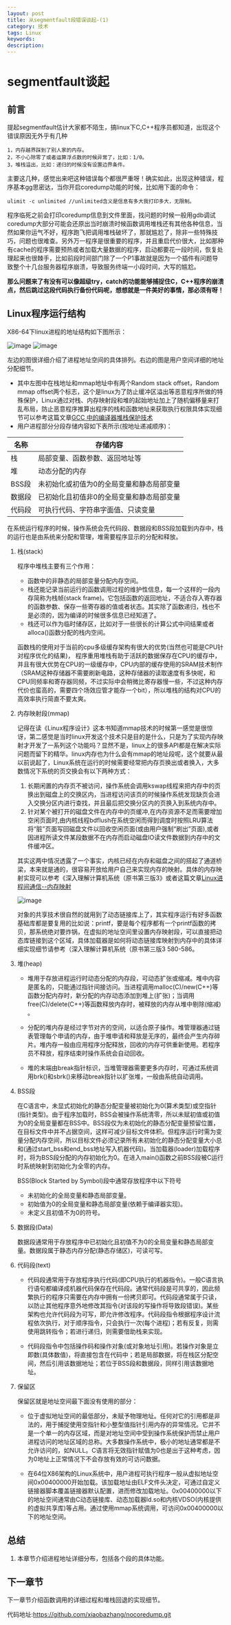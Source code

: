 ```yaml
---
layout: post
title: 从segmentfault段错误谈起-(1)
category: 技术
tags: Linux
keywords: 
description: 
---
```


# segmentfault谈起

##  前言
提起segmentfault估计大家都不陌生，搞linux下C,C++程序员都知道，出现这个错误原因无外乎有几种
    
    1，内存越界踩到了别人家的内存。
    2，不小心除零了或者运算浮点数的时候异常了，比如：1/0。
    3，堆栈溢出，比如：递归的时候没有设置边界条件。
    
主要这几种，感觉出来吧这种错误每个都很严重呀！确实如此，出现这种错误，程序基本gg思密达，当你开启coredump功能的时候，比如用下面的命令：
    
    ulimit -c unlimited //unlimited含义是信息有多大我打印多大，无限制。

程序临死之前会打印coredump信息到文件里面，找问题的时候一般用gdb调试coredump大部分可能会还原出当时崩溃时候函数调用堆栈还有其他各种信息，当然如果你运气不好，程序跑飞把调用堆栈破坏了，那就尴尬了，除非一些特殊技巧，问题也很难查。另外万一程序是很重要的程序，并且重启代价很大，比如那种有cache的程序需要预热或者加载大量数据的程序，启动都要花一段时间，恢复处理起来也很棘手，比如前段时间部门除了一个P1事故就是因为一个插件有问题导致整个十几台服务器程序崩溃，导致服务终端一小段时间，大写的尴尬。

**那么问题来了有没有可以像超级try，catch的功能能够捕捉住C，C++程序的崩溃点，然后跳过这段代码执行备份代码呢，想想就是一件美好的事情，那必须有呀！**

## Linux程序运行结构

X86-64下linux进程的地址结构如下图所示：

![image](/public/img/tech/stack1.jpg) 
![image](/public/img/tech/stack.png)

左边的图很详细介绍了进程地址空间的具体排列。右边的图是用户空间详细的地址分配细节。

- 其中左图中在栈地址和mmap地址中有两个Random stack offset，Random mmap offset两个标志，这个是linux为了防止缓冲区溢出等恶意程序所做的特殊保护，Linux通过对栈、内存映射段和堆的起始地址加上了随机偏移量来打乱布局，防止恶意程序推算出程序的栈和函数地址来获取执行权限具体实现细节可以参考这篇文章[GCC 中的编译器堆栈保护技术](https://www.ibm.com/developerworks/cn/linux/l-cn-gccstack/)
-  用户进程部分分段存储内容如下表所示(按地址递减顺序)：

名称 | 存储内容
---|---
栈 | 局部变量、函数参数、返回地址等
堆 | 动态分配的内存
BSS段 | 未初始化或初值为0的全局变量和静态局部变量
数据段 | 已初始化且初值非0的全局变量和静态局部变量
代码段 | 可执行代码、字符串字面值、只读变量

在系统运行程序的时候，操作系统会先代码段、数据段和BSS段加载到内存中，栈的运行也是由系统来分配和管理，堆需要程序显示的分配和释放。

1. 栈(stack)
    
    程序中堆栈主要有三个作用：
    -  函数中的非静态的局部变量分配内存空间。
    -  栈还能记录当前运行的函数调用过程的维护性信息，每一个这样的一段内存简称为栈帧(stack frame)。它包括函数的返回地址，不适合存入寄存器的函数参数、保存一些寄存器的值或者状态。其实除了函数递归，栈也不是必须的，因为编译的时候很多信息已经知道了。
    -  栈还可以作为临时储存区，比如对于一些很长的计算公式中间结果或者alloca()函数分配的栈内空间。
    
    函数栈的使用对于当前的cpu多级缓存架构有很大的优势(当然也可能是CPU针对程序优化的结果)， 程序重用堆栈有助于活跃的数据保存在CPU的缓存中，并且有很大优势在CPU的一级缓存中，CPU内部的缓存使用的SRAM技术制作（SRAM这种存储器不需要刷新电路，这种存储器的读取速度有多快呢，和CPU同频率和寄存器同频，不过实际中会稍微比寄存器慢一些，不过这种内存代价也蛮高的，需要四个场效应管才能存一个bit），所以堆栈的结构对CPU的高效率执行简直不要太爽。

2. 内存映射段(mmap)
 
    记得在读《Linux程序设计》这本书知道mmap技术的时候第一感觉是很惊讶，第二感觉是当时linux开发这个技术只是目的是什么，只是为了实现内存映射才开发了一系列这个功能吗？显然不是，linux上的很多API都是在解决实际问题而留下的精华。linux内存也为什么会有mmap的地址段呢，这个就要从最以前说起了，Linux系统在运行的时候需要经常把内存页换出或者换入，大多数情况下系统的页交换会有以下两种方式：
        
    1. 长期闲置的内存页不被访问，操作系统会调用kswap线程来把内存中的页换出到磁盘上的交换区内，当进程访问该页的时候操作系统发现缺页会进入交换分区内进行查找，并且最后把交换分区内的页换入到系统内存中。
    2. 针对某个被打开的磁盘文件在内存中的页缓冲,在内存资源不足而需要增加空闲页面时,由内核线程bdflush在系统空闲而得到调度时按照LRU算法将“脏”页面写回磁盘文件以回收空闲页面(或由用户强制“刷出”页面),或者因进程所读文件某段数据不在内存而启动磁盘IO读文件数据到内存中的文件缓冲区。
    
    其实这两中情况透露了一个事实，内核已经在内存和磁盘之间的搭起了通道桥梁，本来就是通的，很容易开放给用户自己来实现内存的映射。具体的内存映射实现可以参考《深入理解计算机系统（原书第三版3》或者这篇文章[Linux进程间通信--内存映射](http://blog.csdn.net/yusiguyuan/article/details/45155003)
    
    ![image](/public/img/tech/share.png)    

    对象的共享技术很自然的就用到了动态链接库上了，其实程序运行有好多函数基础库都是要复用的比如说：printf，要是每个程序都有一个printf函数的拷贝，那系统绝对要炸锅，在虚拟的地址空间里设置内存映射段，可以直接把动态库链接到这个区域，具体加载器是如何将动态链接库映射到内存中的具体详细实现细节请参考（深入理解计算机系统（原书第三版3 580-586。
    
3. 堆(heap)

    - 堆用于存放进程运行时动态分配的内存段，可动态扩张或缩减。堆中内容是匿名的，只能通过指针间接访问。当进程调用malloc(C)/new(C++)等函数分配内存时，新分配的内存动态添加到堆上(扩张)；当调用free(C)/delete(C++)等函数释放内存时，被释放的内存从堆中剔除(缩减) 。

    - 分配的堆内存是经过字节对齐的空间，以适合原子操作。堆管理器通过链表管理每个申请的内存，由于堆申请和释放是无序的，最终会产生内存碎片。堆内存一般由应用程序分配释放，回收的内存可供重新使用。若程序员不释放，程序结束时操作系统会自动回收。

    - 堆的末端由break指针标识，当堆管理器需要更多内存时，可通过系统调用brk()和sbrk()来移动break指针以扩张堆，一般由系统自动调用。

4. BSS段

    在C语言中，未显式初始化的静态分配变量被初始化为0(算术类型)或空指针(指针类型)。由于程序加载时，BSS会被操作系统清零，所以未赋初值或初值为0的全局变量都在BSS中。BSS段仅为未初始化的静态分配变量预留位置，在目标文件中并不占据空间，这样可减少目标文件体积。但程序运行时需为变量分配内存空间，所以目标文件必须记录所有未初始化的静态分配变量大小总和(通过start_bss和end_bss地址写入机器代码)。当加载器(loader)加载程序时，将为BSS段分配的内存初始化为0。在进入main()函数之前BSS段被C运行时系统映射到初始化为全零的内存。
     
    BSS(Block Started by Symbol)段中通常存放程序中以下符号
    
    - 未初始化的全局变量和静态局部变量。
    - 初始值为0的全局变量和静态局部变量(依赖于编译器实现)。
    - 未定义且初值不为0的符号。
       
5. 数据段(Data)

    数据段通常用于存放程序中已初始化且初值不为0的全局变量和静态局部变量。数据段属于静态内存分配(静态存储区)，可读可写。
    
6. 代码段(text)

    - 代码段通常用于存放程序执行代码(即CPU执行的机器指令)。一般C语言执行语句都编译成机器代码保存在代码段。通常代码段是可共享的，因此频繁执行的程序只需要在内存中拥有一份拷贝即可。代码段通常属于只读，以防止其他程序意外地修改其指令(对该段的写操作将导致段错误)。某些架构也允许代码段为可写，即允许修改程序。代码段指令根据程序设计流程依次执行，对于顺序指令，只会执行一次(每个进程)；若有反复，则需使用跳转指令；若进行递归，则需要借助栈来实现。

    - 代码段指令中包括操作码和操作对象(或对象地址引用)。若操作对象是立即数(具体数值)，将直接包含在代码中；若是局部数据，将在栈区分配空间，然后引用该数据地址；若位于BSS段和数据段，同样引用该数据地址。

7. 保留区

    保留区就是地址空间最下面没有使用的部分：
    
    - 位于虚拟地址空间的最低部分，未赋予物理地址。任何对它的引用都是非法的，用于捕捉使用空指针和小整型值指针引用内存的异常情况。它并不是一个单一的内存区域，而是对地址空间中受到操作系统保护而禁止用户进程访问的地址区域的总称。大多数操作系统中，极小的地址通常都是不允许访问的，如NULL。C语言将无效指针赋值为0也是出于这种考虑，因为0地址上正常情况下不会存放有效的可访问数据。

    - 在64位X86架构的Linux系统中，用户进程可执行程序一般从虚拟地址空间0x00400000开始加载。该加载地址由ELF文件头决定，可通过自定义链接器脚本覆盖链接器默认配置，进而修改加载地址。0x00400000以下的地址空间通常由C动态链接库、动态加载器ld.so和内核VDSO(内核提供的虚拟共享库)等占用。通过使用mmap系统调用，可访问0x00400000以下的地址空间。


## 总结

1. 本章节介绍进程地址详细分布，包括各个段的具体功能。



## 下一章节

下一章节介绍函数调用的详细过程和堆栈回退的实现细节。

代码地址:https://github.com/xiaobazhang/nocoredump.git



